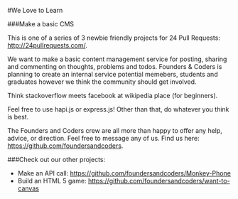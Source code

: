 #We Love to Learn

###Make a basic CMS

This is one of a series of 3 newbie friendly projects for 24 Pull Requests: http://24pullrequests.com/.

We want to make a basic content management service for posting, sharing and commenting on thoughts, problems and todos.
Founders & Coders is planning to create an internal service potential memebers, students and graduates however we think the community should get involved.

Think stackoverflow meets facebook at wikipedia place (for beginners).

Feel free to use hapi.js or express.js! Other than that, do whatever you think is best.

The Founders and Coders crew are all more than happy to offer any help, advice, or direction. Feel free to message any of us. Find us here: https://github.com/foundersandcoders.

###Check out our other projects:

* Make an API call: https://github.com/foundersandcoders/Monkey-Phone
* Build an HTML 5 game: https://github.com/foundersandcoders/want-to-canvas